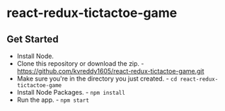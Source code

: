 # react-redux-tictactoe-game
## Get Started
* Install Node. 
* Clone this repository or download the zip. - https://github.com/kvreddy1605/react-redux-tictactoe-game.git
* Make sure you're in the directory you just created. - ```cd react-redux-tictactoe-game```
* Install Node Packages. - ```npm install```
* Run the app. - ```npm start```
